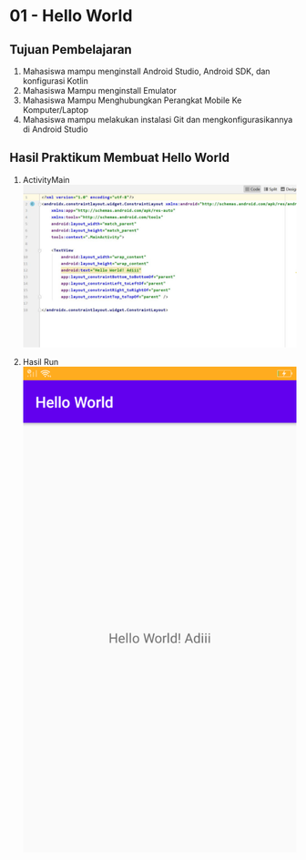 # 01 - Hello World

## Tujuan Pembelajaran

1. Mahasiswa mampu menginstall Android Studio, Android SDK, dan konfigurasi Kotlin
2. Mahasiswa Mampu menginstall Emulator
3. Mahasiswa Mampu Menghubungkan Perangkat Mobile Ke Komputer/Laptop
4. Mahasiswa mampu melakukan instalasi Git dan mengkonfigurasikannya di Android Studio

## Hasil Praktikum Membuat Hello World

1. ActivityMain
![Test](img/code.jpg)

2. Hasil Run
![Test](img/ss_hasil.PNG)
